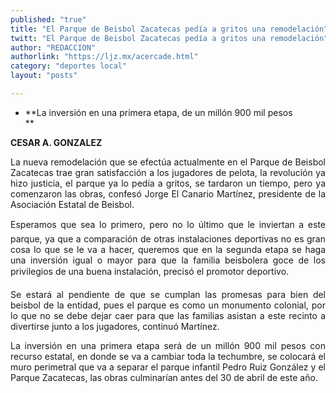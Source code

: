 ```yaml
---
published: "true"
title: "El Parque de Beisbol Zacatecas pedía a gritos una remodelación"
twitt: "El Parque de Beisbol Zacatecas pedía a gritos una remodelación"
author: "REDACCION"
authorlink: "https://ljz.mx/acercade.html"
category: "deportes local"
layout: "posts"

---
```


*   **La inversión en una primera etapa, de un millón 900 mil pesos  
    **

<p style="text-align: justify;">
  <strong>CESAR A. GONZALEZ</strong>
</p>

<p style="text-align: justify;">
  La nueva remodelación que se efectúa actualmente en el Parque de Beisbol Zacatecas trae gran satisfacción a los jugadores de pelota, la revolución ya hizo justicia, el parque ya lo pedía a gritos, se tardaron un tiempo, pero ya comenzaron las obras, confesó Jorge El Canario Martínez, presidente de la Asociación Estatal de Beisbol.
</p>

<p style="text-align: justify;">
  Esperamos que sea lo primero, pero no lo último que le inviertan a este parque, ya que a comparación de otras instalaciones deportivas no es gran cosa lo que se le va a hacer, queremos que en la segunda etapa se haga una inversión igual o mayor para que la familia beisbolera goce de los privilegios de una buena instalación, precisó el promotor deportivo.
</p>

<p style="text-align: justify;">
  Se estará al pendiente de que se cumplan las promesas para bien del beisbol de la entidad, pues el parque es como un monumento colonial, por lo que no se debe dejar caer para que las familias asistan a este recinto a divertirse junto a los jugadores, continuó Martínez.
</p>

<p style="text-align: justify;">
  La inversión en una primera etapa será de un millón 900 mil pesos con recurso estatal, en donde se va a cambiar toda la techumbre, se colocará el muro perimetral que va a separar el parque infantil Pedro Ruiz González y el Parque Zacatecas, las obras culminarían antes del 30 de abril de este año.
</p>
